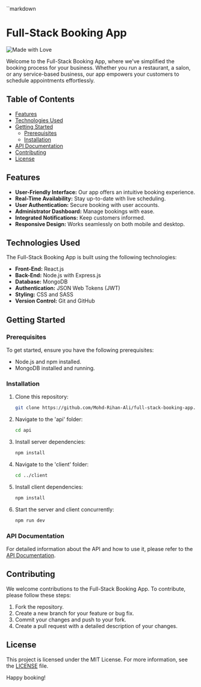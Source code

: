 ``markdown
# Full-Stack Booking App

![Made with Love](https://img.shields.io/badge/Made%20with-%E2%9D%A4-red)

Welcome to the Full-Stack Booking App, where we've simplified the booking process for your business. Whether you run a restaurant, a salon, or any service-based business, our app empowers your customers to schedule appointments effortlessly.

## Table of Contents

- [Features](#features)
- [Technologies Used](#technologies-used)
- [Getting Started](#getting-started)
  - [Prerequisites](#prerequisites)
  - [Installation](#installation)
- [API Documentation](#api-documentation)
- [Contributing](#contributing)
- [License](#license)

## Features

- **User-Friendly Interface:** Our app offers an intuitive booking experience.
- **Real-Time Availability:** Stay up-to-date with live scheduling.
- **User Authentication:** Secure booking with user accounts.
- **Administrator Dashboard:** Manage bookings with ease.
- **Integrated Notifications:** Keep customers informed.
- **Responsive Design:** Works seamlessly on both mobile and desktop.

## Technologies Used

The Full-Stack Booking App is built using the following technologies:

- **Front-End:** React.js
- **Back-End:** Node.js with Express.js
- **Database:** MongoDB
- **Authentication:** JSON Web Tokens (JWT)
- **Styling:** CSS and SASS
- **Version Control:** Git and GitHub

## Getting Started

### Prerequisites

To get started, ensure you have the following prerequisites:

- Node.js and npm installed.
- MongoDB installed and running.

### Installation

1. Clone this repository:

   ```bash
   git clone https://github.com/Mohd-Rihan-Ali/full-stack-booking-app.git
   ```

2. Navigate to the 'api' folder:

   ```bash
   cd api
   ```

3. Install server dependencies:

   ```bash
   npm install
   ```

4. Navigate to the 'client' folder:

   ```bash
   cd ../client
   ```

5. Install client dependencies:

   ```bash
   npm install
   ```

6. Start the server and client concurrently:

   ```bash
   npm run dev
   ```

### API Documentation

For detailed information about the API and how to use it, please refer to the [API Documentation](/api/README.md).

## Contributing

We welcome contributions to the Full-Stack Booking App. To contribute, please follow these steps:

1. Fork the repository.
2. Create a new branch for your feature or bug fix.
3. Commit your changes and push to your fork.
4. Create a pull request with a detailed description of your changes.

## License

This project is licensed under the MIT License. For more information, see the [LICENSE](/LICENSE) file.

Happy booking!
```
